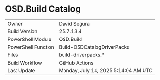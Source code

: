 ﻿# OSD.Build Catalog

| | |
|-|-|
| Owner | David Segura |
| Build Version | 25.7.13.4 |
| PowerShell Module | OSD.Build |
| PowerShell Function | Build-OSDCatalogDriverPacks |
| Files | build-driverpacks.* |
| Build Workflow | GitHub Actions |
| Last Update | Monday, July 14, 2025 5:14:04 AM UTC |
